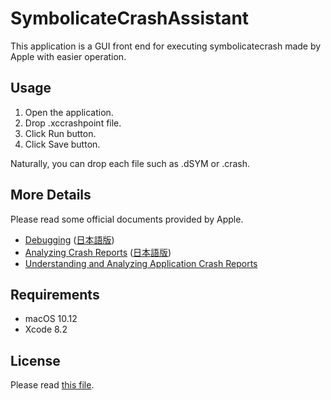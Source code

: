 # SymbolicateCrashAssistant

This application is a GUI front end for executing symbolicatecrash made by Apple with easier operation.

## Usage

1. Open the application.
2. Drop .xccrashpoint file.
3. Click Run button.
4. Click Save button.

Naturally, you can drop each file such as .dSYM or .crash.

## More Details

Please read some official documents provided by Apple.

- [Debugging](https://developer.apple.com/support/debugging/) ([日本語版](https://developer.apple.com/support/debugging/jp/))
- [Analyzing Crash Reports](https://developer.apple.com/library/content/documentation/IDEs/Conceptual/AppDistributionGuide/AnalyzingCrashReports/AnalyzingCrashReports.html) ([日本語版](https://developer.apple.com/jp/documentation/IDEs/Conceptual/AppDistributionGuide/AnalyzingCrashReports/AnalyzingCrashReports.html))
- [Understanding and Analyzing Application Crash Reports](https://developer.apple.com/library/content/technotes/tn2151/)

## Requirements

* macOS 10.12
* Xcode 8.2

## License

Please read [this file](LICENSE).

